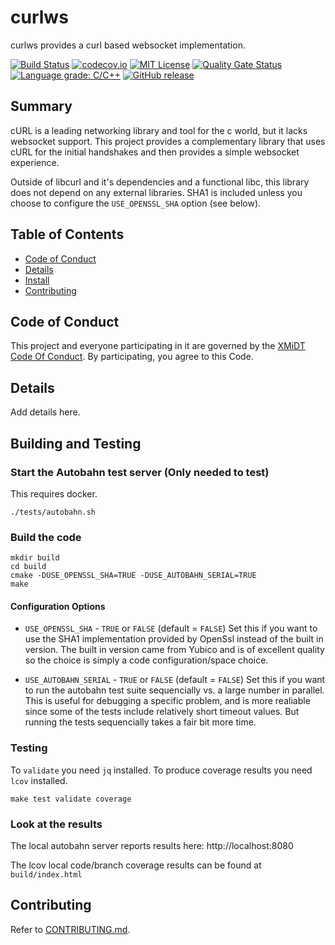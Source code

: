 # curlws

curlws provides a curl based websocket implementation.

[![Build Status](https://github.com/xmidt-org/curlws/workflows/CI/badge.svg)](https://github.com/xmidt-org/curlws/actions)
[![codecov.io](http://codecov.io/github/xmidt-org/curlws/coverage.svg?branch=main)](http://codecov.io/github/xmidt-org/curlws?branch=main)
[![MIT License](http://img.shields.io/badge/license-MIT-blue.svg)](https://github.com/xmidt-org/curlws/blob/main/LICENSE)
[![Quality Gate Status](https://sonarcloud.io/api/project_badges/measure?project=xmidt-org_curlws&metric=alert_status)](https://sonarcloud.io/dashboard?id=xmidt-org_curlws)
[![Language grade: C/C++](https://img.shields.io/lgtm/grade/cpp/g/xmidt-org/curlws.svg?logo=lgtm&logoWidth=18)](https://lgtm.com/projects/g/xmidt-org/curlws/context:cpp)
[![GitHub release](https://img.shields.io/github/release/xmidt-org/curlws.svg)](CHANGELOG.md)

## Summary

cURL is a leading networking library and tool for the c world, but it lacks
websocket support.  This project provides a complementary library that uses
cURL for the initial handshakes and then provides a simple websocket experience.

Outside of libcurl and it's dependencies and a functional libc, this library
does not depend on any external libraries.  SHA1 is included unless you choose
to configure the `USE_OPENSSL_SHA` option (see below).

## Table of Contents

- [Code of Conduct](#code-of-conduct)
- [Details](#details)
- [Install](#install)
- [Contributing](#contributing)

## Code of Conduct

This project and everyone participating in it are governed by the [XMiDT Code Of Conduct](https://xmidt.io/code_of_conduct/). 
By participating, you agree to this Code.

## Details

Add details here.

## Building and Testing

### Start the Autobahn test server (Only needed to test)

This requires docker.

```
./tests/autobahn.sh
```

### Build the code

```
mkdir build
cd build
cmake -DUSE_OPENSSL_SHA=TRUE -DUSE_AUTOBAHN_SERIAL=TRUE
make
```

#### Configuration Options

  * `USE_OPENSSL_SHA` - `TRUE` or `FALSE` (default = `FALSE`) Set this if you want
    to use the SHA1 implementation provided by OpenSsl instead of the built in
    version.  The built in version came from Yubico and is of excellent quality
    so the choice is simply a code configuration/space choice.

  * `USE_AUTOBAHN_SERIAL` - `TRUE` or `FALSE` (default = `FALSE`) Set this if you
    want to run the autobahn test suite sequencially vs. a large number in parallel.
    This is useful for debugging a specific problem, and is more realiable since
    some of the tests include relatively short timeout values.  But running the
    tests sequencially takes a fair bit more time.

### Testing

To `validate` you need `jq` installed.
To produce coverage results you need `lcov` installed.

```
make test validate coverage
```

### Look at the results

The local autobahn server reports results here: http://localhost:8080

The lcov local code/branch coverage results can be found at `build/index.html`


## Contributing

Refer to [CONTRIBUTING.md](CONTRIBUTING.md).
